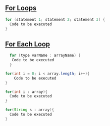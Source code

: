 ## [For Loops](https://www.w3schools.com/java/java_for_loop.asp)
```java
for (statement 1; statement 2; statement 3) {
  Code to be executed
}
```
## [For Each Loop](https://www.w3schools.com/java/java_foreach_loop.asp)
```java
  for (type varName : arrayName) {
   Code to be executed
  }
```
```java
for(int i = 0; i < array.length; i++){
    Code to be executed
}
```
```java
for(int i : array){ 
  Code to be executed
}
```
```java
for(String s : array){ 
  Code to be executed
}
```